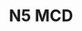 ---
#This is just for you to quickly see what the file is - it can be anything you want
title: N5 MCD

#This must match the level for the page you want it to appear on
level: Additional

#This must match the category id for the table the table you wish this to appear in
category: multiplechoicedata

#This must match the subject you wish this to appear in
subject: Chemistry

#There should be an entry here for each column in the table you wish to populate:
'#': 9
Age: Intermediate 2
Years Covered: 2000-2015
File:
    - url: /chemistry/additional/mcdata/SQAInt2MCdata.pdf
      link_text: MC Data
---